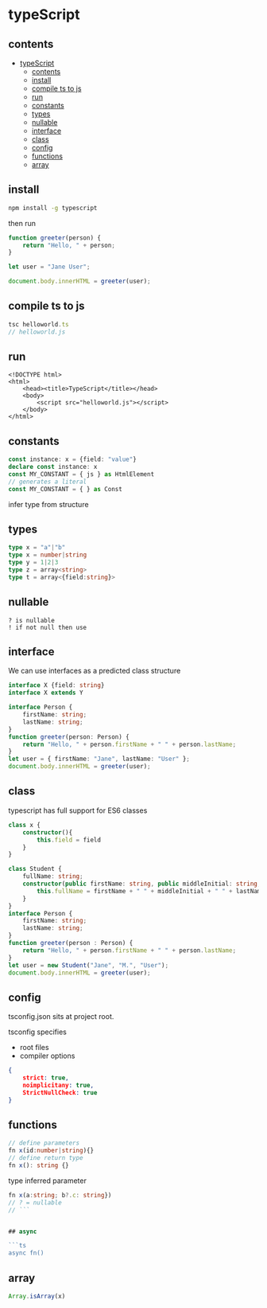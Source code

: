 # typeScript

## contents

- [typeScript](#typescript)
  - [contents](#contents)
  - [install](#install)
  - [compile ts to js](#compile-ts-to-js)
  - [run](#run)
  - [constants](#constants)
  - [types](#types)
  - [nullable](#nullable)
  - [interface](#interface)
  - [class](#class)
  - [config](#config)
  - [functions](#functions)
  - [array](#array)

## install

```bash
npm install -g typescript
```

then run

```ts
function greeter(person) {
    return "Hello, " + person;
}

let user = "Jane User";

document.body.innerHTML = greeter(user);
```

## compile ts to js

```ts
tsc helloworld.ts
// helloworld.js
```

## run

```tsx
<!DOCTYPE html>
<html>
    <head><title>TypeScript</title></head>
    <body>
        <script src="helloworld.js"></script>
    </body>
</html>
```

## constants

```ts
const instance: x = {field: "value"}
declare const instance: x
const MY_CONSTANT = { js } as HtmlElement
// generates a literal
const MY_CONSTANT = { } as Const
```

infer type from structure

## types

```ts
type x = "a"|"b"
type x = number|string
type y = 1|2|3
type z = array<string>
type t = array<{field:string}>
```

## nullable

```
? is nullable
! if not null then use
```

## interface

We can use interfaces as a predicted class structure

```ts
interface X {field: string}
interface X extends Y
```

```ts
interface Person {
    firstName: string;
    lastName: string;
}
function greeter(person: Person) {
    return "Hello, " + person.firstName + " " + person.lastName;
}
let user = { firstName: "Jane", lastName: "User" };
document.body.innerHTML = greeter(user);
```

## class

typescript has full support for ES6 classes

```ts
class x { 
    constructor(){
        this.field = field
    }
}
```



```ts
class Student {
    fullName: string;
    constructor(public firstName: string, public middleInitial: string, public lastName: string) {
        this.fullName = firstName + " " + middleInitial + " " + lastName;
    }
}
interface Person {
    firstName: string;
    lastName: string;
}
function greeter(person : Person) {
    return "Hello, " + person.firstName + " " + person.lastName;
}
let user = new Student("Jane", "M.", "User");
document.body.innerHTML = greeter(user);
```

## config

tsconfig.json sits at project root. 

tsconfig specifies

- root files
- compiler options

```json
{
    strict: true,
    noimplicitany: true,
    StrictNullCheck: true
}
```


## functions

```ts
// define parameters
fn x(id:number|string){}
// define return type
fn x(): string {} 

```

type inferred parameter

```ts
fn x(a:string; b?.c: string})
// ? = nullable
// ```


## async

```ts
async fn()
```

## array

```ts
Array.isArray(x)
```